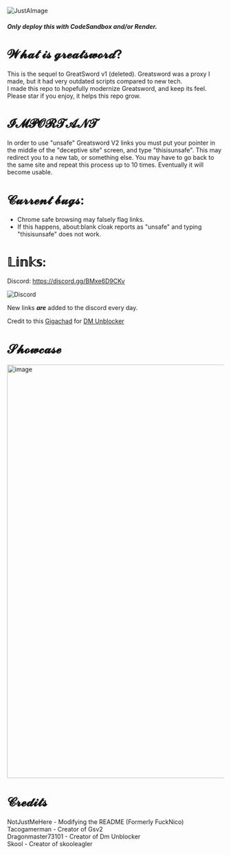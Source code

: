 

![JustAImage](https://user-images.githubusercontent.com/119009502/233846585-d725d79c-6e1a-4b29-b2be-3f247ed6d9e5.png)

##### Only deploy this with CodeSandbox and/or Render.

# 𝓦𝓱𝓪𝓽 𝓲𝓼 𝓰𝓻𝓮𝓪𝓽𝓼𝔀𝓸𝓻𝓭?

This is the sequel to GreatSword v1 (deleted). Greatsword was a proxy I made, but it had very outdated scripts compared to new tech. 
<br>
I made this repo to hopefully modernize Greatsword, and keep its feel.
<br>
Please star if you enjoy, it helps this repo grow.

# 𝓘𝓜𝓟𝓞𝓡𝓣𝓐𝓝𝓣
In order to use "unsafe" Greatsword V2 links you must put your pointer in the middle of the "deceptive site" screen, and type "thisisunsafe". This may redirect you to a new tab, or something else. You may have to go back to the same site and repeat this process up to 10 times. Eventually it will become usable.

# 𝓒𝓾𝓻𝓻𝓮𝓷𝓽 𝓫𝓾𝓰𝓼:
* Chrome safe browsing may falsely flag links.
* If this happens, about:blank cloak reports as "unsafe" and typing "thisisunsafe" does not work.
# 𝕃𝕚𝕟𝕜𝕤:
Discord: https://discord.gg/BMxe6D9CKv


![Discord](http://invidget.switchblade.xyz/BMxe6D9CKv)


New links ***are*** added to the discord every day.

Credit to this [Gigachad](https://github.com/dragon731012/) for [DM Unblocker](https://github.com/dragon731012/DM-unbl0cker-corrosion/)

# 𝓢𝓱𝓸𝔀𝓬𝓪𝓼𝓮

<img width="960" alt="image" src="https://github.com/Tacogamerman/Greatsword-Unblocker-V2/assets/119009502/aff41f13-dd53-4d22-8844-6e9b72019efc">



# 𝓒𝓻𝓮𝓭𝓲𝓽𝓼
NotJustMeHere - Modifying the README (Formerly FuckNico)
<br>
Tacogamerman - Creator of Gsv2
<br>
Dragonmaster73101 - Creator of Dm Unblocker
<br>
Skool - Creator of skooleagler










